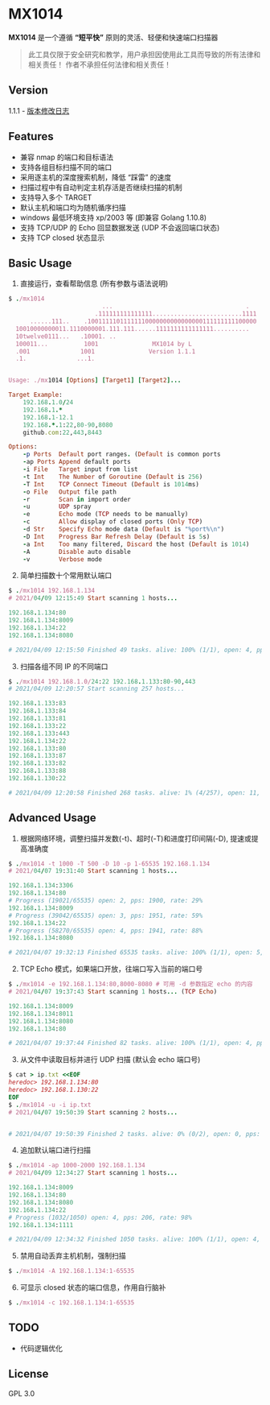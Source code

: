 # MX1014

**MX1014** 是一个遵循 **“短平快”** 原则的灵活、轻便和快速端口扫描器

> 此工具仅限于安全研究和教学，用户承担因使用此工具而导致的所有法律和相关责任！ 作者不承担任何法律和相关责任！


## Version

1.1.1 - [版本修改日志](CHANGELOG.md)



## Features

* 兼容 nmap 的端口和目标语法
* 支持各组目标扫描不同的端口
* 采用逐主机的深度搜索机制，降低 “踩雷” 的速度
* 扫描过程中有自动判定主机存活是否继续扫描的机制
* 支持导入多个 TARGET
* 默认主机和端口均为随机循序扫描
* windows 最低环境支持 xp/2003 等 (即兼容 Golang 1.10.8)
* 支持 TCP/UDP 的 Echo 回显数据发送 (UDP 不会返回端口状态)
* 支持 TCP closed 状态显示



## Basic Usage
1. 直接运行，查看帮助信息 (所有参数与语法说明)
```ruby
$ ./mx1014
                          ...                                     .
                        .111111111111111.........................1111
      ......111..    .10011111011111110000000000000000111111111100000
  10010000000011.1110000001.111.111......1111111111111111..........
  10twelve0111...   .10001. ..
  100011...          1001               MX1014 by L
  .001              1001               Version 1.1.1
  .1.              ...1.


Usage: ./mx1014 [Options] [Target1] [Target2]...

Target Example:
    192.168.1.0/24
    192.168.1.*
    192.168.1-12.1
    192.168.*.1:22,80-90,8080
    github.com:22,443,8443

Options:
    -p Ports  Default port ranges. (Default is common ports
    -ap Ports Append default ports
    -i File   Target input from list
    -t Int    The Number of Goroutine (Default is 256)
    -T Int    TCP Connect Timeout (Default is 1014ms)
    -o File   Output file path
    -r        Scan in import order
    -u        UDP spray
    -e        Echo mode (TCP needs to be manually)
    -c        Allow display of closed ports (Only TCP)
    -d Str    Specify Echo mode data (Default is "%port%\n")
    -D Int    Progress Bar Refresh Delay (Default is 5s)
    -a Int    Too many filtered, Discard the host (Default is 1014)
    -A        Disable auto disable
    -v        Verbose mode
```

2. 简单扫描数十个常用默认端口
```ruby
$ ./mx1014 192.168.1.134
# 2021/04/09 12:15:49 Start scanning 1 hosts...

192.168.1.134:80
192.168.1.134:8009
192.168.1.134:22
192.168.1.134:8080

# 2021/04/09 12:15:50 Finished 49 tasks. alive: 100% (1/1), open: 4, pps: 49, time: 1s
```

3. 扫描各组不同 IP 的不同端口
```ruby
$ ./mx1014 192.168.1.0/24:22 192.168.1.133:80-90,443
# 2021/04/09 12:20:57 Start scanning 257 hosts...

192.168.1.133:83
192.168.1.133:84
192.168.1.133:81
192.168.1.133:22
192.168.1.133:443
192.168.1.134:22
192.168.1.133:80
192.168.1.133:87
192.168.1.133:82
192.168.1.133:88
192.168.1.130:22

# 2021/04/09 12:20:58 Finished 268 tasks. alive: 1% (4/257), open: 11, pps: 263, time: 1s
```


## Advanced Usage
1. 根据网络环境，调整扫描并发数(-t)、超时(-T)和进度打印间隔(-D), 提速或提高准确度
```ruby
$ ./mx1014 -t 1000 -T 500 -D 10 -p 1-65535 192.168.1.134
# 2021/04/07 19:31:40 Start scanning 1 hosts...

192.168.1.134:3306
192.168.1.134:80
# Progress (19021/65535) open: 2, pps: 1900, rate: 29%
192.168.1.134:8009
# Progress (39042/65535) open: 3, pps: 1951, rate: 59%
192.168.1.134:22
# Progress (58270/65535) open: 4, pps: 1941, rate: 88%
192.168.1.134:8080

# 2021/04/07 19:32:13 Finished 65535 tasks. alive: 100% (1/1), open: 5, pps: 1934, time: 33s
```

2. TCP Echo 模式，如果端口开放，往端口写入当前的端口号
```ruby
$ ./mx1014 -e 192.168.1.134:80,8000-8080 # 可用 -d 参数指定 echo 的内容
# 2021/04/07 19:37:43 Start scanning 1 hosts... (TCP Echo)

192.168.1.134:8009
192.168.1.134:8011
192.168.1.134:8080
192.168.1.134:80

# 2021/04/07 19:37:44 Finished 82 tasks. alive: 100% (1/1), open: 4, pps: 81, time: 1s
```

3. 从文件中读取目标并进行 UDP 扫描 (默认会 echo 端口号)
```ruby
$ cat > ip.txt <<EOF
heredoc> 192.168.1.134:80
heredoc> 192.168.1.130:22
EOF
$ ./mx1014 -u -i ip.txt
# 2021/04/07 19:50:39 Start scanning 2 hosts...


# 2021/04/07 19:50:39 Finished 2 tasks. alive: 0% (0/2), open: 0, pps: 1306, time: 0s
```

4. 追加默认端口进行扫描
```ruby
$ ./mx1014 -ap 1000-2000 192.168.1.134
# 2021/04/09 12:34:27 Start scanning 1 hosts...

192.168.1.134:8009
192.168.1.134:80
192.168.1.134:8080
192.168.1.134:22
# Progress (1032/1050) open: 4, pps: 206, rate: 98%
192.168.1.134:1111

# 2021/04/09 12:34:32 Finished 1050 tasks. alive: 100% (1/1), open: 4, pps: 208, time: 5s
```

5. 禁用自动丢弃主机机制，强制扫描
```ruby
$ ./mx1014 -A 192.168.1.134:1-65535
```

6. 可显示 closed 状态的端口信息，作用自行脑补
```ruby
$ ./mx1014 -c 192.168.1.134:1-65535
```


## TODO

 * 代码逻辑优化


## License

GPL 3.0
